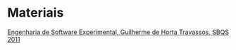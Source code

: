 # Materiais

[Engenharia de Software Experimental, Guilherme de Horta Travassos, SBQS 2011](depois)
